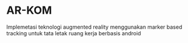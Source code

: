 # AR-KOM
Implemetasi teknologi augmented reality menggunakan marker based tracking untuk tata letak ruang kerja berbasis android
